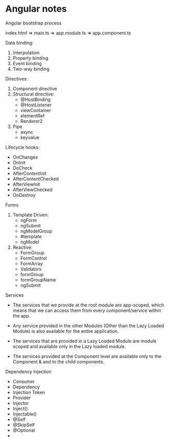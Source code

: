 # Angular notes

Angular bootstrap process

index.html => main.ts => app.module.ts => app.component.ts

Data binding:

1. Interpolation
2. Property binding
3. Event binding
4. Two-way binding

Directives:

1. Component directive
2. Structural directive:
   - @HostBinding
   - @HostListener
   - viewContainer
   - elementRef
   - Renderer2
3. Pipe
   - async
   - keyvalue

Lifecycle hooks:
   - OnChanges
   - OnInit
   - DoCheck
   - AfterContentInit
   - AfterContentChecked
   - AfterViewInit
   - AfterViewChecked
   - OnDestroy

Forms
   1. Template Driven:
      - ngForm
      - ngSubmit
      - ngModelGroup
      - #template
      - ngModel
   2. Reactive:
        - FormGroup
        - FormControl
        - FormArray
        - Validators
        - formGroup
        - formGroupName
        - ngSubmit

Services

- The services that we provide at the root module are app-scoped, which means that we can access them from every component/service within the app.

- Any service provided in the other Modules (Other than the Lazy Loaded Module) is also available for the entire application.

- The services that are provided in a Lazy Loaded Module are module scoped and available only in the Lazy loaded module.

- The services provided at the Component level are available only to the Component & and to the child components.

Dependency Injection

- Consumer
- Dependency
- Injection Token
- Provider
- Injector
- Inject()
- Injectable()
- @Self
- @SkipSelf
- @Optional
- 